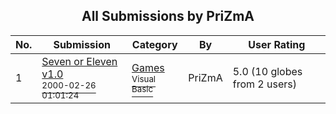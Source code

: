 ﻿<div align="center">

## All Submissions by PriZmA

</div>

No.  | Submission | Category | By   | User Rating
---- | ---------- | -------- | ---- | -----------
1 | [Seven or Eleven  v1\.0<br /><sup>2000-02-26 01:01:24</sup>](https://github.com/Planet-Source-Code/prizma-seven-or-eleven-v1-0__1-6272) | [Games<br /><sup>Visual Basic</sup>](../ByCategory/games__1-38.md) | PriZmA | 5.0 (10 globes from 2 users)
